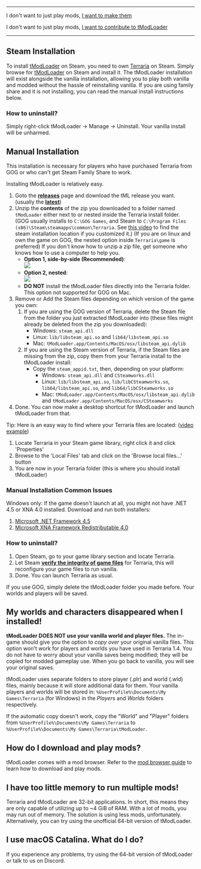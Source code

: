 

___
I don't want to just play mods, [I want to make them](https://github.com/tModLoader/tModLoader/wiki/tModLoader-guide-for-developers)

I don't want to just play mods, [I want to contribute to tModLoader](https://github.com/tModLoader/tModLoader/wiki/tModLoader-guide-for-contributors)
___

## Steam Installation
To install [tModLoader](https://store.steampowered.com/app/1281930/tModLoader) on Steam, you need to own [Terraria](https://store.steampowered.com/app/105600/Terraria) on Steam.
Simply browse for [tModLoader](https://store.steampowered.com/app/1281930/tModLoader/) on Steam and install it.
The tModLoader installation will exist alongside the vanilla installation, allowing you to play both vanilla and modded without the hassle of reinstalling vanilla. If you are using family share and it is not installing, you can read the manual install instructions below.

### How to uninstall?
Simply right-click tModLoader -> Manage -> Uninstall.
Your vanilla install will be unharmed.

## Manual Installation
This installation is necessary for players who have purchased Terraria from GOG or who can't get Steam Family Share to work.

Installing tModLoader is relatively easy.

1. Goto the **[releases](https://github.com/tModLoader/tModLoader/releases)** page and download the tML release you want. (usually the **[latest](https://github.com/tModLoader/tModLoader/releases/latest)**)
2. Unzip the **contents** of the zip you downloaded to a folder named `tModLoader` either next to or nested inside the Terraria install folder. (GOG usually installs to `C:\GOG Games`, and Steam to `C:\Program Files (x86)\Steam\steamapps\common\Terraria`. See [this video](https://gfycat.com/SelfreliantAssuredIsabellineshrike) to find the steam installation location if you customized it.) (If you are on linux and own the game on GOG, the nested option inside `Terraria\game` is preferred) If you don't know how to unzip a zip file, get someone who knows how to use a computer to help you.
    * **Option 1, side-by-side (Recommended)**:    
![](https://i.imgur.com/gmrBMSO.png)    
    * **Option 2, nested**:    
![](https://i.imgur.com/YWaqZPO.png)    
    * **DO NOT** install the tModLoader files directly into the Terraria folder. This option not supported for GOG on Mac.
3. Remove or Add the Steam files depending on which version of the game you own:
    1. If you are using the GOG version of Terraria, delete the Steam file from the folder you just extracted tModLoader into (these files might already be deleted from the zip you downloaded):
        * Windows: `steam_api.dll`
        * Linux: `lib/libsteam_api.so` and `lib64/libsteam_api.so`
        * Mac: `tModLoader.app/Contents/MacOS/osx/libsteam_api.dylib`
    2. If you are using the Steam version of Terraria, if the Steam files are missing from the zip, copy them from your Terraria install to the tModLoader install:
        * Copy the `steam_appid.txt`, then, depending on your platform:
            * Windows: `steam_api.dll` and `CSteamworks.dll`
            * Linux: `lib/libsteam_api.so`, `lib/libCSteamworks.so`, `lib64/libsteam_api.so`, and `lib64/libCSteamworks.so`
            * Mac: `tModLoader.app/Contents/MacOS/osx/libsteam_api.dylib` and `tModLoader.app/Contents/MacOS/osx/CSteamworks`
5. Done. You can now make a desktop shortcut for tModLoader and launch tModLoader from that.

Tip: Here is an easy way to find where your Terraria files are located: ([video example](https://gfycat.com/SelfreliantAssuredIsabellineshrike))

1. Locate Terraria in your Steam game library, right click it and click 'Properties'
2. Browse to the 'Local Files' tab and click on the 'Browse local files...' button
3. You are now in your Terraria folder (this is where you should install tModLoader)

### Manual Installation Common Issues
Windows only: If the game doesn't launch at all, you might not have .NET 4.5 or XNA 4.0 installed. Download and run both installers:
1. [Microsoft .NET Framework 4.5](https://www.microsoft.com/en-us/download/details.aspx?id=30653)
2. [Microsoft XNA Framework Redistributable 4.0](https://www.microsoft.com/en-us/download/details.aspx?id=20914)

### How to uninstall?

1. Open Steam, go to your game library section and locate Terraria.
2. Let Steam **[verify the integrity of game files](https://support.steampowered.com/kb_article.php?ref=2037-QEUH-3335)** for Terraria, this will reconfigure your game files to run vanilla.
4. Done. You can launch Terraria as usual.

If you use GOG, simply delete the tModLoader folder you made before. Your worlds and players will be saved.

## My worlds and characters disappeared when I installed!
**tModLoader DOES NOT use your vanilla world and player files.**
The in-game should give you the option to _copy over_ your original vanilla files. This option won't work for players and worlds you have used in Terraria 1.4.
You do not have to worry about your vanilla saves being modified; they will be copied for modded gameplay use. When you go back to vanilla, you will see your original saves.

tModLoader uses separate folders to store player (.plr) and world (.wld) files, mainly because it will store additional data for them. Your vanilla players and worlds will be stored in: `%UserProfile%\Documents\My Games\Terraria` (for Windows) in the _Players_ and _Worlds_ folders respectively.

If the automatic copy doesn't work, copy the "World" and "Player" folders from `%UserProfile%\Documents\My Games\Terraria` to `%UserProfile%\Documents\My Games\Terraria\tModLoader`.

## How do I download and play mods?
tModLoader comes with a mod browser. Refer to the [mod browser guide](Mod-Browser) to learn how to download and play mods.

## I have too little memory to run multiple mods!
Terraria and tModLoader are 32-bit applications. In short, this means they are only capable of utilizing up to ~4 GiB of RAM. With a lot of mods, you may run out of memory. The solution is using less mods, unfortunately. Alternatively, you can try using the unofficial 64-bit version of tModLoader.

## I use macOS Catalina. What do I do?
If you experience any problems, try using the 64-bit version of tModLoader or talk to us on Discord.
